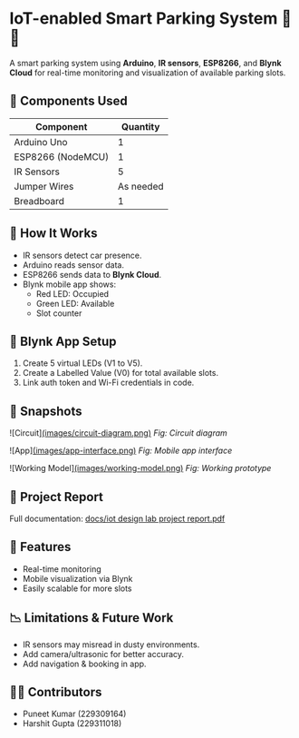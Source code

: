 # IoT-enabled Smart Parking System 🚗📱

A smart parking system using **Arduino**, **IR sensors**, **ESP8266**, and **Blynk Cloud** for real-time monitoring and visualization of available parking slots.

## 🔧 Components Used

| Component        | Quantity |
|------------------|----------|
| Arduino Uno      | 1        |
| ESP8266 (NodeMCU)| 1        |
| IR Sensors       | 5        |
| Jumper Wires     | As needed|
| Breadboard       | 1        |

## 🧠 How It Works

- IR sensors detect car presence.
- Arduino reads sensor data.
- ESP8266 sends data to **Blynk Cloud**.
- Blynk mobile app shows:
  - Red LED: Occupied
  - Green LED: Available
  - Slot counter

## 📲 Blynk App Setup

1. Create 5 virtual LEDs (V1 to V5).
2. Create a Labelled Value (V0) for total available slots.
3. Link auth token and Wi-Fi credentials in code.

## 📸 Snapshots

![Circuit][(images/circuit-diagram.png)](https://github.com/levo2feb/Automatic-car-parking-system/blob/main/images/Circuit%20diagram%201.png)
*Fig: Circuit diagram*

![App][(images/app-interface.png)](https://github.com/levo2feb/Automatic-car-parking-system/blob/main/images/app%20interface.png)
*Fig: Mobile app interface*

![Working Model][(images/working-model.png)](https://github.com/levo2feb/Automatic-car-parking-system/blob/main/images/complete%20working%20model.png)
*Fig: Working prototype*

## 📄 Project Report

Full documentation: [docs/iot design lab project report.pdf](https://github.com/levo2feb/Automatic-car-parking-system/blob/main/docs/iot%20design%20lab%20project%20report.pdf)

## 📌 Features

- Real-time monitoring
- Mobile visualization via Blynk
- Easily scalable for more slots

## 📉 Limitations & Future Work

- IR sensors may misread in dusty environments.
- Add camera/ultrasonic for better accuracy.
- Add navigation & booking in app.

## 👨‍🔧 Contributors

- Puneet Kumar (229309164)
- Harshit Gupta (229311018)
